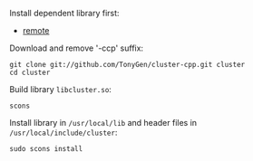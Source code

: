 Install dependent library first:

- [remote](https://github.com/TonyGen/remote-cpp)

Download and remove '-ccp' suffix:

	git clone git://github.com/TonyGen/cluster-cpp.git cluster
	cd cluster

Build library `libcluster.so`:

	scons

Install library in `/usr/local/lib` and header files in `/usr/local/include/cluster`:

	sudo scons install
